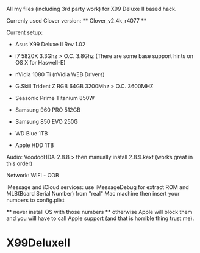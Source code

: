 All my files (including 3rd party work) for X99 Deluxe II based hack.

Currenly used Clover version: ** Clover_v2.4k_r4077 **

Current setup:
- Asus X99 Deluxe II Rev 1.02
- i7 5820K 3.3Ghz > O.C. 3.8Ghz (There are some base support hints on OS X for Haswell-E)
- nVidia 1080 Ti (nVidia WEB Drivers)
- G.Skill Trident Z RGB 64GB 3200Mhz > O.C. 3600MHZ
- Seasonic Prime Titanium 850W

- Samsung 960 PRO 512GB
- Samsung 850 EVO 250G
- WD Blue 1TB
- Apple HDD 1TB


Audio:
VoodooHDA-2.8.8 > then manually install 2.8.9.kext (works great in this order)

Network:
WiFi - OOB

iMessage and iCloud services:
use iMessageDebug for extract ROM and MLB(Board Serial Number) from
"real" Mac machine then insert your numbers to config.plist

** never install OS with those numbers ** otherwise Apple will block them
and you will have to call Apple support (and that is horrible thing trust me).

# X99DeluxeII
